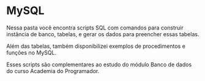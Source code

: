 MySQL
=====================

Nessa pasta você encontra scripts SQL com comandos para construir instância de banco, tabelas, e gerar os dados para preencher essas tabelas.

Além das tabelas, também disponibilizei exemplos de procedimentos e funções no MySQL.

Esses scripts são complementares ao estudo do módulo Banco de dados do curso Academia do Programador.

